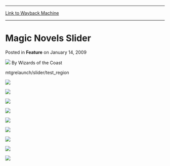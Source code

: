 
---
[Link to Wayback Machine](https://web.archive.org/web/20211018182715/https://magic.wizards.com/en/articles/archive/feature/magic-novels-slider-2009-01-14)

[_metadata_:wayback_url]:- "https://magic.wizards.com/en/articles/archive/feature/magic-novels-slider-2009-01-14"
[_metadata_:wayback_raw_url]:- "https://web.archive.org/web/20211018182715id_/https://magic.wizards.com/en/articles/archive/feature/magic-novels-slider-2009-01-14"
[_metadata_:wayback_capture_timestamp]:- "2021-10-18 18:27:15+00:00"
[_metadata_:description]:- "mtgrelaunch/slider/test_region"
[_metadata_:generator]:- "Drupal 7 (http://drupal.org)"
[_metadata_:publish_date]:- "2009-01-14"
---


Magic Novels Slider
===================



 Posted in **Feature**
 on January 14, 2009 






![](https://media.magic.wizards.com/styles/auth_small/public/images/person/wizards_author.jpg)
By Wizards of the Coast











mtgrelaunch/slider/test\_region

[![](https://media.magic.wizards.com/image_legacy_migration/images/magic/slider/EN/books_16.jpg)](/en/articles/archive/quest-karn-2011-04-20)


[![](https://media.magic.wizards.com/image_legacy_migration/images/magic/slider/EN/books_14.jpg)](http://archive.wizards.com/Magic/Novels/Product.aspx?x=mtg/novels/product/testofmetal)



[![](https://media.magic.wizards.com/image_legacy_migration/mtg/images/slider/en/books_13.jpg)](/en/articles/archive/zendikar-2010-04-13)


[![](https://media.magic.wizards.com/image_legacy_migration/mtg/images/slider/en/books_11.jpg)](http://archive.wizards.com/Magic/Novels/Product.aspx?x=mtg/novels/product/purifyingfire)


[![](https://media.magic.wizards.com/image_legacy_migration/mtg/images/slider/en/books_10.jpg)](/en/articles/archive/alara-unbroken-2009-06-03)


[![](https://media.magic.wizards.com/image_legacy_migration/mtg/images/slider/en/books_12.jpg)](/en/articles/archive/artifacts-cycle-ii-2009-09-03)


[![](https://media.magic.wizards.com/image_legacy_migration/mtg/images/slider/en/books_05.jpg)](/en/articles/archive/agents-artifice-2009-01-15)


[![](https://media.magic.wizards.com/image_legacy_migration/mtg/images/slider/en/mv_03.jpg)](/en/node/638086)


[![](https://media.magic.wizards.com/image_legacy_migration/mtg/images/slider/en/books_09.jpg)](/en/articles/archive/artifacts-cycle-i-2009-04-09)







